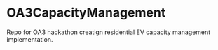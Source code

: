 # OA3CapacityManagement

Repo for OA3 hackathon creatign residential EV capacity management implementation. 

